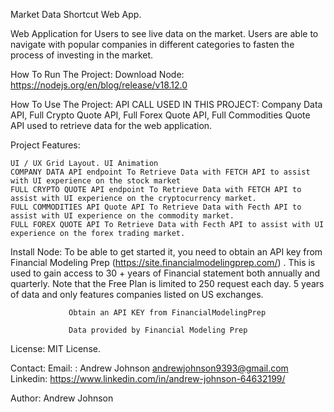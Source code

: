 Market Data Shortcut Web App.

Web Application for Users to see live data on the market. Users are able to navigate with popular companies in different categories to fasten the process of investing in the market.

How To Run The Project: Download Node: https://nodejs.org/en/blog/release/v18.12.0

How To Use The Project: API CALL USED IN THIS PROJECT: Company Data API, Full Crypto Quote API, Full Forex Quote API, Full Commodities Quote API used to retrieve data for the web application.

Project Features:

    UI / UX Grid Layout. UI Animation
    COMPANY DATA API endpoint To Retrieve Data with FETCH API to assist with UI experience on the stock market
    FULL CRYPTO QUOTE API endpoint To Retrieve Data with FETCH API to assist with UI experience on the cryptocurrency market.
    FULL COMMODITIES API Quote API To Retrieve Data with Fecth API to assist with UI experience on the commodity market.
    FULL FOREX QUOTE API To Retrieve Data with Fecth API to assist with UI experience on the forex trading market.


Install Node: To be able to get started it, you need to obtain an API key from Financial Modeling Prep (https://site.financialmodelingprep.com/) . This is used to gain access to 30 + years of Financial statement both annually and quarterly. Note that the Free Plan is limited to 250 request each day. 5 years of data and only features companies listed on US exchanges.

                 Obtain an API KEY from FinancialModelingPrep 

                 Data provided by Financial Modeling Prep

License: MIT License.

Contact: Email: : Andrew Johnson andrewjohnson9393@gmail.com Linkedin: https://www.linkedin.com/in/andrew-johnson-64632199/

Author: Andrew Johnson
